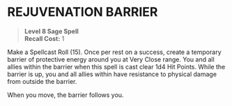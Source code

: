 ﻿# REJUVENATION BARRIER

> **Level 8 Sage Spell**  
> **Recall Cost:** 1

Make a Spellcast Roll (15). Once per rest on a success, create a temporary barrier of protective energy around you at Very Close range. You and all allies within the barrier when this spell is cast clear 1d4 Hit Points. While the barrier is up, you and all allies within have resistance to physical damage from outside the barrier.

When you move, the barrier follows you.
